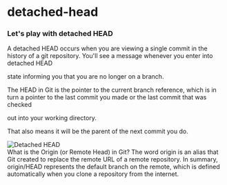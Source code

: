 # detached-head
### Let's play with detached HEAD <br/>

A detached HEAD occurs when you are viewing a single commit in the history of a git repository. You'll see a message whenever you enter into detached HEAD 

state informing you that you are no longer on a branch.

The HEAD in Git is the pointer to the current branch reference, which is in turn a pointer to the last commit you made or the last commit that was checked 

out into your working directory.<br/>

That also means it will be the parent of the next commit you do.<br/>

![Detached HEAD](https://user-images.githubusercontent.com/65743503/155851349-2b63c763-7744-43bf-9e8a-51b7232e50da.jpeg)<br/>
What is the Origin (or Remote Head) in Git? The word origin is an alias that Git created to replace the remote URL of a remote repository.
In summary, origin/HEAD represents the default branch on the remote, which is defined automatically when you clone a repository from the internet.

